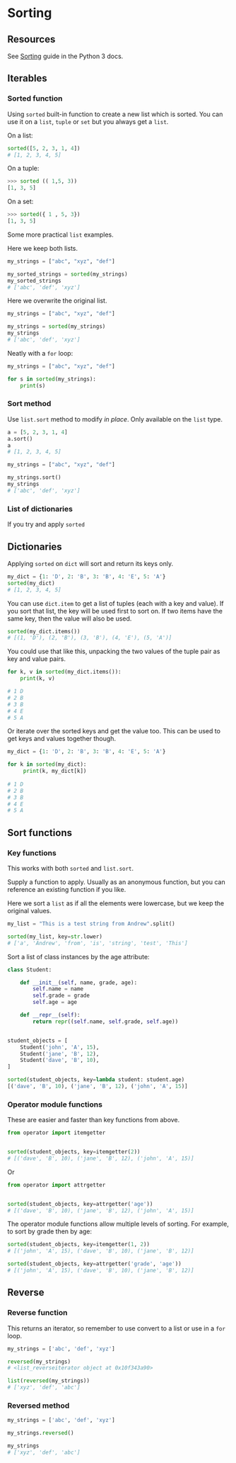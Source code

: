 # Sorting


## Resources

See [Sorting](https://docs.python.org/3/howto/sorting.html) guide in the Python 3 docs.


## Iterables

### Sorted function

Using `sorted` built-in function to create a new list which is sorted. You can use it on a `list`, `tuple` or `set` but you always get a `list`.

On a list:

```python
sorted([5, 2, 3, 1, 4])
# [1, 2, 3, 4, 5]
```

On a tuple:

```python
>>> sorted (( 1,5, 3))
[1, 3, 5]
```

On a set:

```python
>>> sorted({ 1 , 5, 3})
[1, 3, 5]
```

Some more practical `list` examples.

Here we keep both lists.

```python
my_strings = ["abc", "xyz", "def"]

my_sorted_strings = sorted(my_strings)
my_sorted_strings
# ['abc', 'def', 'xyz']
```

Here we overwrite the original list.

```python
my_strings = ["abc", "xyz", "def"]

my_strings = sorted(my_strings)
my_strings
# ['abc', 'def', 'xyz']
```

Neatly with a `for` loop:

```python
my_strings = ["abc", "xyz", "def"]

for s in sorted(my_strings):
    print(s)
```


### Sort method

Use `list.sort` method to modify _in place_. Only available on the `list` type.

```python
a = [5, 2, 3, 1, 4]
a.sort()
a
# [1, 2, 3, 4, 5]
```

```python
my_strings = ["abc", "xyz", "def"]

my_strings.sort()
my_strings
# ['abc', 'def', 'xyz']
```

### List of dictionaries

If you try and apply `sorted`

## Dictionaries

Applying `sorted` on `dict` will sort and return its keys only.

```python
my_dict = {1: 'D', 2: 'B', 3: 'B', 4: 'E', 5: 'A'}
sorted(my_dict)
# [1, 2, 3, 4, 5]
```

You can use `dict.item` to get a list of tuples (each with a key and value). If you sort that list, the key will be used first to sort on. If two items have the same key, then the value will also be used.

```python
sorted(my_dict.items())
# [(1, 'D'), (2, 'B'), (3, 'B'), (4, 'E'), (5, 'A')]
```

You could use that like this, unpacking the two values of the tuple pair as key and value pairs.

```python
for k, v in sorted(my_dict.items()):
    print(k, v)

# 1 D
# 2 B
# 3 B
# 4 E
# 5 A
```

Or iterate over the sorted keys and get the value too.
This can be used to get keys and values together though.

```python
my_dict = {1: 'D', 2: 'B', 3: 'B', 4: 'E', 5: 'A'}

for k in sorted(my_dict):
     print(k, my_dict[k])
 
# 1 D
# 2 B
# 3 B
# 4 E
# 5 A
```


## Sort functions

### Key functions

This works with both `sorted` and `list.sort`.

Supply a function to apply. Usually as an anonymous function, but you can reference an existing function if you like.

Here we sort a `list` as if all the elements were lowercase, but we keep the original values.

```python
my_list = "This is a test string from Andrew".split()

sorted(my_list, key=str.lower)
# ['a', 'Andrew', 'from', 'is', 'string', 'test', 'This']
```

Sort a list of class instances by the age attribute:

```python
class Student:

    def __init__(self, name, grade, age):
        self.name = name
        self.grade = grade
        self.age = age

    def __repr__(self):
        return repr((self.name, self.grade, self.age))


student_objects = [
    Student('john', 'A', 15),
    Student('jane', 'B', 12),
    Student('dave', 'B', 10),
]

sorted(student_objects, key=lambda student: student.age)
[('dave', 'B', 10), ('jane', 'B', 12), ('john', 'A', 15)]
```

### Operator module functions

These are easier and faster than key functions from above.

```python
from operator import itemgetter


sorted(student_objects, key=itemgetter(2))
# [('dave', 'B', 10), ('jane', 'B', 12), ('john', 'A', 15)]
```

Or

```python
from operator import attrgetter


sorted(student_objects, key=attrgetter('age'))
# [('dave', 'B', 10), ('jane', 'B', 12), ('john', 'A', 15)]
```

The operator module functions allow multiple levels of sorting. For example, to sort by grade then by age:

```python
sorted(student_objects, key=itemgetter(1, 2))
# [('john', 'A', 15), ('dave', 'B', 10), ('jane', 'B', 12)]
```

```python
sorted(student_objects, key=attrgetter('grade', 'age'))
# [('john', 'A', 15), ('dave', 'B', 10), ('jane', 'B', 12)]
```


## Reverse

### Reverse function

This returns an iterator, so remember to use convert to a list or use in a `for` loop.
```python
my_strings = ['abc', 'def', 'xyz']

reversed(my_strings)
# <list_reverseiterator object at 0x10f343a90>

list(reversed(my_strings))
# ['xyz', 'def', 'abc']
```

### Reversed method

```python
my_strings = ['abc', 'def', 'xyz']

my_strings.reversed()

my_strings
# ['xyz', 'def', 'abc']
```

